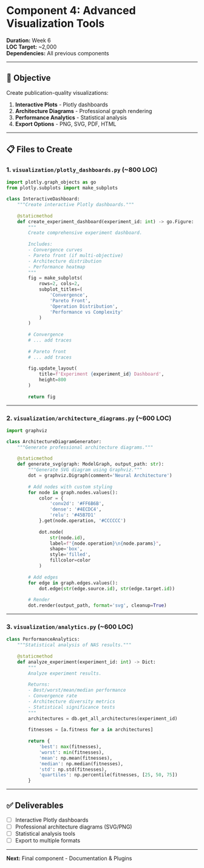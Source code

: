 # Component 4: Advanced Visualization Tools

**Duration:** Week 6  
**LOC Target:** ~2,000  
**Dependencies:** All previous components

---

## 🎯 Objective

Create publication-quality visualizations:
1. **Interactive Plots** - Plotly dashboards
2. **Architecture Diagrams** - Professional graph rendering
3. **Performance Analytics** - Statistical analysis
4. **Export Options** - PNG, SVG, PDF, HTML

---

## 📋 Files to Create

### 1. `visualization/plotly_dashboards.py` (~800 LOC)

```python
import plotly.graph_objects as go
from plotly.subplots import make_subplots

class InteractiveDashboard:
    """Create interactive Plotly dashboards."""
    
    @staticmethod
    def create_experiment_dashboard(experiment_id: int) -> go.Figure:
        """
        Create comprehensive experiment dashboard.
        
        Includes:
        - Convergence curves
        - Pareto front (if multi-objective)
        - Architecture distribution
        - Performance heatmap
        """
        fig = make_subplots(
            rows=2, cols=2,
            subplot_titles=(
                'Convergence',
                'Pareto Front',
                'Operation Distribution',
                'Performance vs Complexity'
            )
        )
        
        # Convergence
        # ... add traces
        
        # Pareto front
        # ... add traces
        
        fig.update_layout(
            title=f'Experiment {experiment_id} Dashboard',
            height=800
        )
        
        return fig
```

---

### 2. `visualization/architecture_diagrams.py` (~600 LOC)

```python
import graphviz

class ArchitectureDiagramGenerator:
    """Generate professional architecture diagrams."""
    
    @staticmethod
    def generate_svg(graph: ModelGraph, output_path: str):
        """Generate SVG diagram using Graphviz."""
        dot = graphviz.Digraph(comment='Neural Architecture')
        
        # Add nodes with custom styling
        for node in graph.nodes.values():
            color = {
                'conv2d': '#FF6B6B',
                'dense': '#4ECDC4',
                'relu': '#45B7D1'
            }.get(node.operation, '#CCCCCC')
            
            dot.node(
                str(node.id),
                label=f"{node.operation}\n{node.params}",
                shape='box',
                style='filled',
                fillcolor=color
            )
        
        # Add edges
        for edge in graph.edges.values():
            dot.edge(str(edge.source.id), str(edge.target.id))
        
        # Render
        dot.render(output_path, format='svg', cleanup=True)
```

---

### 3. `visualization/analytics.py` (~600 LOC)

```python
class PerformanceAnalytics:
    """Statistical analysis of NAS results."""
    
    @staticmethod
    def analyze_experiment(experiment_id: int) -> Dict:
        """
        Analyze experiment results.
        
        Returns:
        - Best/worst/mean/median performance
        - Convergence rate
        - Architecture diversity metrics
        - Statistical significance tests
        """
        architectures = db.get_all_architectures(experiment_id)
        
        fitnesses = [a.fitness for a in architectures]
        
        return {
            'best': max(fitnesses),
            'worst': min(fitnesses),
            'mean': np.mean(fitnesses),
            'median': np.median(fitnesses),
            'std': np.std(fitnesses),
            'quartiles': np.percentile(fitnesses, [25, 50, 75])
        }
```

---

## ✅ Deliverables

- [ ] Interactive Plotly dashboards
- [ ] Professional architecture diagrams (SVG/PNG)
- [ ] Statistical analysis tools
- [ ] Export to multiple formats

---

**Next:** Final component - Documentation & Plugins
